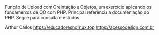 Função de Upload com Oreintação a Objetos, um exercício aplicando os fundamentos de OO com PHP. 
Principal referência a documentação do PHP. 
Segue para consulta e estudos

Arthur Carlos
https://educadoresnolinux.top
https://acessodesign.com.br
